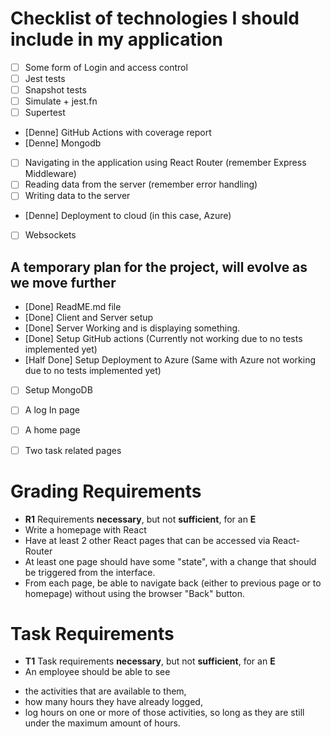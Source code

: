 # Checklist of technologies I should include in my application


* [ ] Some form of Login and access control
* [ ] Jest tests
* [ ] Snapshot tests
* [ ] Simulate + jest.fn
* [ ] Supertest
* [Denne] GitHub Actions with coverage report
* [Denne] Mongodb
* [ ] Navigating in the application using React Router (remember Express Middleware)
* [ ] Reading data from the server (remember error handling)
* [ ] Writing data to the server
* [Denne] Deployment to cloud (in this case, Azure)
* [ ] Websockets

## A temporary plan for the project, will evolve as we move further

* [Done] ReadME.md file
* [Done] Client and Server setup
* [Done] Server Working and is displaying something.
* [Done] Setup GitHub actions (Currently not working due to no tests implemented yet)
* [Half Done] Setup Deployment to Azure (Same with Azure not working due to no tests implemented yet)
* [ ] Setup MongoDB
* [ ] A log In page
* [ ] A home page
* [ ] Two task related pages



# Grading Requirements

* **R1** Requirements **necessary**, but not **sufficient**, for an **E**
* Write a homepage with React
* Have at least 2 other React pages that can be accessed via React-Router
* At least one page should have some "state", with a change that should be triggered from
  the interface.
* From each page, be able to navigate back (either to previous page or to homepage)
  without using the browser "Back" button.

# Task Requirements

* **T1** Task requirements **necessary**, but not **sufficient**, for an **E**
* An employee should be able to see
- the activities that are available to them,
- how many hours they have already logged,
- log hours on one or more of those activities, so long as they are still under the
  maximum amount of hours.